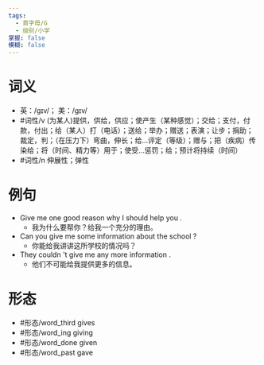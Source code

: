 ```yaml
---
tags:
  - 首字母/G
  - 级别/小学
掌握: false
模糊: false
---
```

# 词义
- 英：/ɡɪv/； 美：/ɡɪv/
- #词性/v  (为某人)提供，供给，供应；使产生（某种感觉）；交给；支付，付款，付出；给（某人）打（电话）；送给；举办；赠送；表演；让步；捐助；裁定，判；（在压力下）弯曲，伸长；给…评定（等级）；赠与；把（疾病）传染给；将（时间、精力等）用于；使受…惩罚；给；预计将持续（时间）
- #词性/n  伸展性；弹性
# 例句
- Give me one good reason why I should help you .
	- 我为什么要帮你？给我一个充分的理由。
- Can you give me some information about the school ?
	- 你能给我讲讲这所学校的情况吗？
- They couldn 't give me any more information .
	- 他们不可能给我提供更多的信息。
# 形态
- #形态/word_third gives
- #形态/word_ing giving
- #形态/word_done given
- #形态/word_past gave
